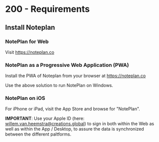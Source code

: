 # 200 - Requirements

## Install Noteplan

### NotePlan for Web

Visit https://noteplan.co

### NotePlan as a Progressive Web Application (PWA)

Install the PWA of Noteplan from your browser at https://noteplan.co

Use the above solution to run NotePlan on Windows.

### NotePlan on iOS

For iPhone or iPad, visit the App Store and browse for "NotePlan".

**IMPORTANT**: Use your Apple ID (here: willem.van.heemstra@creations.global) to sign in both within the Web as well as within the App / Desktop, to assure the data is synchronized between the different paltforms.
